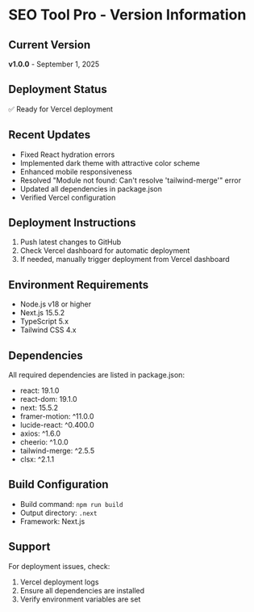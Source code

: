 # SEO Tool Pro - Version Information

## Current Version
**v1.0.0** - September 1, 2025

## Deployment Status
✅ Ready for Vercel deployment

## Recent Updates
- Fixed React hydration errors
- Implemented dark theme with attractive color scheme
- Enhanced mobile responsiveness
- Resolved "Module not found: Can't resolve 'tailwind-merge'" error
- Updated all dependencies in package.json
- Verified Vercel configuration

## Deployment Instructions
1. Push latest changes to GitHub
2. Check Vercel dashboard for automatic deployment
3. If needed, manually trigger deployment from Vercel dashboard

## Environment Requirements
- Node.js v18 or higher
- Next.js 15.5.2
- TypeScript 5.x
- Tailwind CSS 4.x

## Dependencies
All required dependencies are listed in package.json:
- react: 19.1.0
- react-dom: 19.1.0
- next: 15.5.2
- framer-motion: ^11.0.0
- lucide-react: ^0.400.0
- axios: ^1.6.0
- cheerio: ^1.0.0
- tailwind-merge: ^2.5.5
- clsx: ^2.1.1

## Build Configuration
- Build command: `npm run build`
- Output directory: `.next`
- Framework: Next.js

## Support
For deployment issues, check:
1. Vercel deployment logs
2. Ensure all dependencies are installed
3. Verify environment variables are set